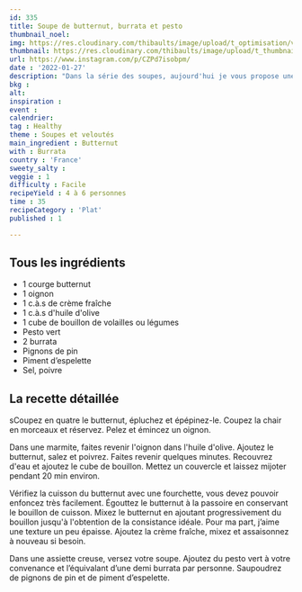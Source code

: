 ```yaml
---
id: 335
title: Soupe de butternut, burrata et pesto
thumbnail_noel: 
img: https://res.cloudinary.com/thibaults/image/upload/t_optimisation/v1659530754/Recipes/20220127_soupe_butternut_burrata_pesto.jpg
thumbnail: https://res.cloudinary.com/thibaults/image/upload/t_thumbnail_josie/v1659530754/Recipes/20220127_soupe_butternut_burrata_pesto.jpg
url: https://www.instagram.com/p/CZPd7isobpm/
date : '2022-01-27'
description: "Dans la série des soupes, aujourd'hui je vous propose une soupe de butternut, burrata et pesto."
bkg : 
alt: 
inspiration :
event : 
calendrier: 
tag : Healthy
theme : Soupes et veloutés
main_ingredient : Butternut
with : Burrata
country : 'France'
sweety_salty : 
veggie : 1
difficulty : Facile
recipeYield : 4 à 6 personnes
time : 35
recipeCategory : 'Plat'
published : 1

---
```

## Tous les ingrédients
 - 1 courge butternut
 - 1 oignon
 - 1 c.à.s de crème fraîche
 - 1 c.à.s d'huile d'olive
 - 1 cube de bouillon de volailles ou légumes
 - Pesto vert
 - 2 burrata
 - Pignons de pin
 - Piment d’espelette
 - Sel, poivre 

## La recette détaillée
sCoupez en quatre le butternut, épluchez et épépinez-le. Coupez la chair en morceaux et réservez. Pelez et émincez un oignon.

Dans une marmite, faites revenir l'oignon dans l'huile d'olive. Ajoutez le butternut, salez et poivrez. Faites revenir quelques minutes. Recouvrez d'eau et ajoutez le cube de bouillon. Mettez un couvercle et laissez mijoter pendant 20 min environ.

Vérifiez la cuisson du butternut avec une fourchette, vous devez pouvoir enfoncez très facilement. Égouttez le butternut à la passoire en conservant le bouillon de cuisson. Mixez le butternut en ajoutant progressivement du bouillon jusqu'à l'obtention de la consistance idéale. Pour ma part, j’aime une texture un peu épaisse. Ajoutez la crème fraîche, mixez et assaisonnez à nouveau si besoin.

Dans une assiette creuse, versez votre soupe. Ajoutez du pesto vert à votre convenance et l’équivalant d’une demi burrata par personne. Saupoudrez de pignons de pin et de piment d’espelette.